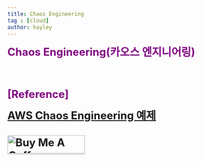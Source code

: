 ```yaml
---
title: Chaos Engineering
tag : [cloud]
author: hayley
---
```


<font size="5" color="purple"><b>Chaos Engineering(카오스 엔지니어링)</b></font>
<p>
<br>
<br>
<br> <font size="5" color="purple"><b>[Reference]
<p><a href="https://github.com/Young-ook/terraform-aws-eks/tree/main/examples/fis">AWS Chaos Engineering 예제</a> 
<br>
<br>  
<a href="https://www.buymeacoffee.com/yhshim17" target="_blank"><img src="https://www.buymeacoffee.com/assets/img/custom_images/orange_img.png" alt="Buy Me A Coffee" style="height: 41px !important;width: 174px !important;box-shadow: 0px 3px 2px 0px rgba(190, 190, 190, 0.5) !important;-webkit-box-shadow: 0px 3px 2px 0px rgba(190, 190, 190, 0.5) !important;" ></a>


